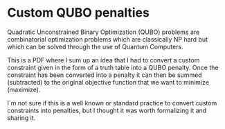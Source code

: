 # Custom QUBO penalties

Quadratic Unconstrained Binary Optimization (QUBO) problems are combinatorial optimization problems which are classically NP hard but which can be solved through the use of Quantum Computers. 

This is a PDF where I sum up an idea that I had to convert a custom constraint given in the form of a truth table into a QUBO penalty.
Once the constraint has been converted into a penalty it can then be summed (subtracted) to the original objective function that we want to minimize (maximize).

I´m not sure if this is a well known or standard practice to convert custom constraints into penalties, but I thought it was worth formalizing it and sharing it.
